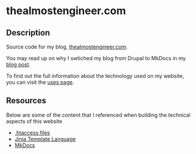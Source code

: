 # thealmostengineer.com

## Description

Source code for my blog, [thealmostengineer.com](https://thealmostengineer.com).

You may read up on why I swtiched my blog from Drupal to MkDocs in my
[blog post](https://thealmostengineer.com/technology/2019.12.21-switched-blog-from-drupal-to-mkdocs/).

To find out the full information about the technology used on my website, you can visit the
[uses page](https://thealmostengineer.com/uses).

## Resources

Below are some of the content that I referenced when building the technical aspects of this website

* [.htaccess files](https://perishablepress.com/stupid-htaccess-tricks/#gen3)
* [Jinja Template Language](https://jinja.palletsprojects.com/en/2.11.x/)
* [MkDocs](https://www.mkdocs.org/)